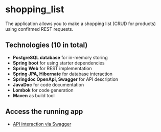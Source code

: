 # shopping_list

The application allows you to make a shopping list (CRUD for products) using confirmed REST requests.

## Technologies (10 in total)
- **PostgreSQL database** for in-memory storing
- **Spring boot** for using starter dependencies
- **Spring Web** for REST implementation
- **Spring JPA, Hibernate** for database interaction
- **Springdoc OpenApi, Swagger** for API description
- **JavaDoc** for code documentation 
- **Lombok** for code generation
- **Maven** as build tool

## Access the running app
- [API interaction via Swagger](http://localhost:8080/swagger-ui/index.html#/)
